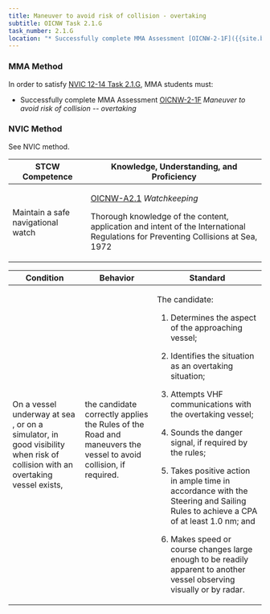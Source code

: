 ```yaml
---
title: Maneuver to avoid risk of collision - overtaking
subtitle: OICNW Task 2.1.G 
task_number: 2.1.G
location: "* Successfully complete MMA Assessment [OICNW-2-1F]({{site.baseurl}}/assessments/Deck/OICNW-2-1F) *Maneuver to avoid risk of collision -- overtaking*" 
---
```



### MMA Method

In order to satisfy  [NVIC 12-14  Task  2.1.G]({{site.baseurl}}/assets/images/nvic-12-14.pdf), MMA students must:

* Successfully complete MMA Assessment [OICNW-2-1F]({{site.baseurl}}/assessments/Deck/OICNW-2-1F) *Maneuver to avoid risk of collision -- overtaking*


### NVIC Method

<a onclick="togglevisibility('nvic_methods')" >See NVIC method.</a>

<div id='nvic_methods' class='hide'>

<table>
<thead>
<tr>
<th class='forty'> STCW Competence </th>
<th class='sixty'> Knowledge, Understanding, and Proficiency </th>
</tr>
</thead>




<tbody>
<tr><td markdown='1'>

Maintain a safe navigational watch

</td><td markdown='1'>

[OICNW-A2.1](../../tables/21.html#OICNW-A2.1) *Watchkeeping*

Thorough knowledge of the content, application and intent of the International Regulations for Preventing Collisions at Sea, 1972

</td></tr>


</tbody>
</table>


<table>
<thead>
<tr><th class='twenty'>  Condition </th><th class='twenty'> Behavior </th><th  class='sixty'>Standard </th></tr>
</thead>
<tbody >



<tr><td markdown='1'>

On a vessel underway at sea , or on a simulator, in good visibility when risk of collision with an overtaking vessel exists,

</td><td markdown='1'>

the candidate correctly applies the Rules of the Road and maneuvers the vessel to avoid collision, if required.

<br>

<div class="tooltip">
<span class="tooltiptext">
</span>
</div>


</td><td markdown='1'>

The candidate:

1. Determines the aspect of the approaching vessel;

2. Identifies the situation as an overtaking situation;

3. Attempts VHF communications with the overtaking vessel;

4. Sounds the danger signal, if required by the rules;

5. Takes positive action in ample time in accordance with the Steering and Sailing Rules to achieve a CPA of at least 1.0 nm; and

6. Makes speed or course changes large enough to be readily apparent to another vessel observing visually or by radar.

</td></tr>
</tbody>
</table>
</div>
